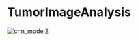 # TumorImageAnalysis

![cnn_model2](/Users/nick/Documents/Springboard_(Organize)/Capstone_3/cnn_model2.h5.png)
